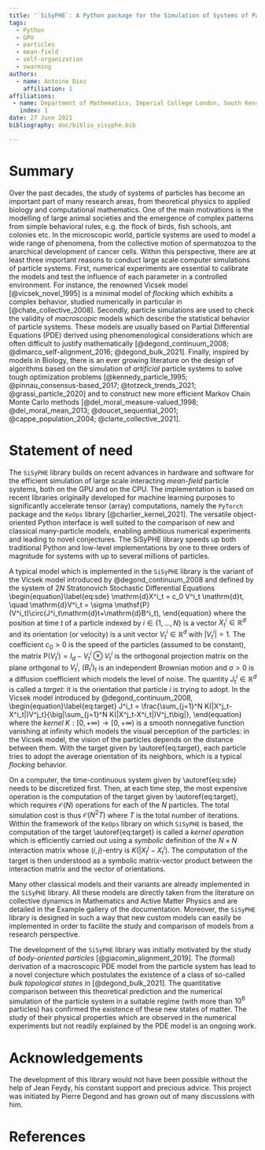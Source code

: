```yaml
---
title: '`SiSyPHE`: A Python package for the Simulation of Systems of Particles with High Efficiency'
tags:
  - Python
  - GPU
  - particles
  - mean-field
  - self-organization
  - swarming
authors:
  - name: Antoine Diez
    affiliation: 1
affiliations:
 - name: Department of Mathematics, Imperial College London, South Kensington Campus, London, SW7 2AZ, UK
   index: 1
date: 27 June 2021
bibliography: doc/biblio_sisyphe.bib

---
```


# Summary

Over the past decades, the study of systems of particles has become an important 
part of many research areas, from theoretical physics to applied biology and 
computational mathematics. One of the main motivations is the modelling of large
animal societies and the emergence of complex patterns from simple behavioral rules, e.g. the flock of birds, fish schools, ant colonies etc. In the microscopic
world, particle systems are used to model a wide range of phenomena, 
from the collective motion of spermatozoa to the anarchical development of 
cancer cells. Within this perspective, there are at least three important reasons to conduct large scale computer simulations of particle systems. First, numerical experiments are essential to 
calibrate the models and test the influence of each parameter in a controlled 
environment. For instance, the renowned Vicsek model [@vicsek_novel_1995]
is a minimal model of *flocking* which exhibits a complex behavior, studied numerically in particular in [@chate_collective_2008]. Secondly, particle simulations are used to check the validity of *macroscopic* models which describe the statistical behavior of particle systems.
These models are usually based on Partial Differential Equations (PDE) derived 
using phenomenological considerations which are often difficult to justify 
mathematically [@degond_continuum_2008; @dimarco_self-alignment_2016; @degond_bulk_2021]. Finally, inspired by models in Biology, there is an ever growing
literature on the design of algorithms based on the simulation of *artificial*
particle systems to solve tough optimization problems [@kennedy_particle_1995; @pinnau_consensus-based_2017; @totzeck_trends_2021; @grassi_particle_2020] and to construct new more efficient Markov Chain Monte Carlo methods [@del_moral_measure-valued_1998; @del_moral_mean_2013; @doucet_sequential_2001; @cappe_population_2004; @clarte_collective_2021].

# Statement of need

The `SiSyPHE` library builds on recent advances in hardware and software 
for the efficient simulation of large scale interacting *mean-field* particle systems, 
both on the GPU and on the CPU. The implementation is based on recent libraries 
originally developed for machine learning purposes to significantly accelerate 
tensor (array) computations, namely the `PyTorch` package and the `KeOps` library [@charlier_kernel_2021]. 
The versatile object-oriented Python interface is well suited to the comparison 
of new and classical many-particle models, enabling ambitious numerical 
experiments and leading to novel conjectures. The SiSyPHE library speeds up 
both traditional Python and low-level implementations by one to three orders 
of magnitude for systems with up to several millions of particles. 

A typical model which is implemented in the `SiSyPHE` library is the variant of the Vicsek model
introduced by @degond_continuum_2008 and defined by the system of $2N$ Stratonovich Stochastic Differential Equations
\begin{equation}\label{eq:sde}
\mathrm{d}X^i_t = c_0 V^i_t \mathrm{d}t, \quad \mathrm{d}V^i_t = \sigma \mathsf{P}(V^i_t)\circ(J^i_t\mathrm{d}t+\mathrm{d}B^i_t),
\end{equation}
where the position at time $t$ of a particle indexed by $i\in\{1,\ldots,N\}$ is a vector $X^i_t\in\mathbb{R}^d$ and its orientation (or velocity) is a unit vector $V^i_t\in\mathbb{R}^d$ with $|V^i_t|=1$. The coefficient $c_0>0$ is the speed
of the particles (assumed to be constant), the matrix $\mathsf{P}(V^i_t)= I_d - V^i_t\otimes V^i_t$ is the orthogonal projection matrix on the plane orthgonal to $V^i_t$, $(B^i_t)^{}_t$ is an independent Brownian motion and $\sigma>0$ is a diffusion coefficient which models the level of noise. 
The quantity $J^i_t\in\mathbb{R}^d$ is called a *target*: it is the orientation that particle $i$ is trying to adopt. 
In the Vicsek model introduced by @degond_continuum_2008, 
\begin{equation}\label{eq:target}
J^i_t = \frac{\sum_{j=1}^N K(|X^j_t-X^i_t|)V^j_t}{\big|\sum_{j=1}^N K(|X^j_t-X^i_t|)V^j_t\big|}, 
\end{equation}
where the *kernel* $K:[0,+\infty)\to[0,+\infty)$ is a smooth nonnegative
function vanishing at infinity which models the visual perception of the particles: 
in the Vicsek model, the vision of the particles depends on the distance between them. 
With the target given by \autoref{eq:target}, each particle tries to adopt the average orientation of its neighbors, which is a typical *flocking* behavior. 

On a computer, the time-continuous system given by \autoref{eq:sde} needs to be discretized first. Then, at each time step, 
the most expensive operation is the computation of the target given by \autoref{eq:target}, which requires $\mathcal{O}(N)$
operations for each of the $N$ particles. The total simulation cost is thus $\mathcal{O}(N^2T)$ where $T$ is the
total number of iterations. Within the framework of the `KeOps` library on which `SiSyPHE` is based, 
the computation of the target \autoref{eq:target} is called a *kernel operation* which is efficiently carried out
using a *symbolic* definition of the $N\times N$ interaction matrix whose $(i,j)$-entry is $K(|X^j_t-X^i_t)$. The computation of the target is then understood as a symbolic matrix-vector product between the interaction matrix and the vector of orientations.  

Many other classical models and their variants are already implemented in the `SiSyPHE` library. All these models are directly taken from the literature on collective dynamics in Mathematics and Active Matter Physics and are detailed in the Example gallery of the documentation. Moreover, the `SiSyPHE` library is designed in such a way that new custom models can easily be implemented in order to facilite the study and comparison of models from a research perspective.  

The development of the `SiSyPHE` library was initially motivated by the study of *body-oriented particles* [@giacomin_alignment_2019]. 
The (formal) derivation of a macroscopic PDE model from the particle system has lead to a novel conjecture 
which postulates the existence of a class of so-called *bulk topological states* in [@degond_bulk_2021]. The quantitative comparison
between this theoretical prediction and the numerical simulation of the particle system in a suitable regime (with more than
$10^6$ particles) has confirmed the existence of these new states of matter. The study of their physical properties
which are observed in the numerical experiments but not readily explained by the PDE model is an ongoing work.

# Acknowledgements

The development of this library would not have been possible without the help of Jean Feydy, 
his constant support and precious advice. This project was initiated by Pierre Degond and 
has grown out of many discussions with him.

# References